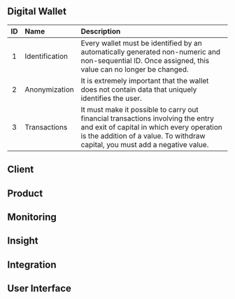 



## Digital Wallet


| ID    | Name             | Description |
| :---: | :-------------- | :---------- |
| 1 | Identification | Every wallet must be identified by an automatically generated non-numeric and non-sequential ID. Once assigned, this value can no longer be changed. |
| 2 | Anonymization | It is extremely important that the wallet does not contain data that uniquely identifies the user. |
| 3 | Transactions | It must make it possible to carry out financial transactions involving the entry and exit of capital in which every operation is the addition of a value. To withdraw capital, you must add a negative value. |

## Client


## Product


## Monitoring


## Insight


## Integration 


## User Interface